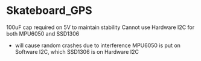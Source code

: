 # Skateboard_GPS
100uF cap required on 5V to maintain stability
Cannot use Hardware I2C for both MPU6050 and SSD1306
  - will cause random crashes due to interference
MPU6050 is put on Software I2C, which SSD1306 is on Hardware I2C
